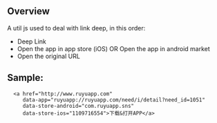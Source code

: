 
## Overview

 A util js used to deal with link deep, in this order:
  * Deep Link 
  * Open the app in app store (iOS) OR Open the app in android market  
  * Open the original URL 
  
## Sample:

```
  <a href="http://www.ruyuapp.com"
     data-app="ruyuapp://ruyuapp.com/need/i/detail?need_id=1051"
     data-store-android="com.ruyuapp.sns"
     data-store-ios="1109716554">下载&打开APP</a>
```
